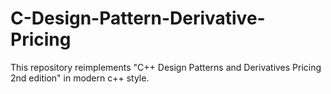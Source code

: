 # C-Design-Pattern-Derivative-Pricing
This repository reimplements "C++ Design Patterns and Derivatives Pricing 2nd edition" in modern c++ style.
